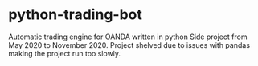 # python-trading-bot
 Automatic trading engine for OANDA written in python
 Side project from May 2020 to November 2020. Project shelved due to issues with pandas making the project run too slowly.
